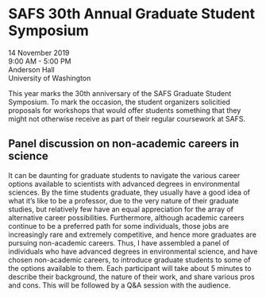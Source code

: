 # SAFS 30th Annual Graduate Student Symposium

14 November 2019  
9:00 AM - 5:00 PM  
Anderson Hall  
University of Washington  

This year marks the 30th anniversary of the SAFS Graduate Student Symposium. To mark the occasion, the student organizers solicitied proposals for workshops that would offer students something that they might not otherwise receive as part of their regular coursework at SAFS.

## Panel discussion on non-academic careers in science

It can be daunting for graduate students to navigate the various career options available to scientists with advanced degrees in environmental sciences. By the time students graduate, they usually have a good idea of what it’s like to be a professor, due to the very nature of their graduate studies, but relatively few have an equal appreciation for the array of alternative career possibilities. Furthermore, although academic careers continue to be a preferred path for some individuals, those jobs are increasingly rare and extremely competitive, and hence more graduates are pursuing non-academic careers. Thus, I have assembled a panel of individuals who have advanced degrees in environmental science, and have chosen non-academic careers, to introduce graduate students to some of the options available to them. Each participant will take about 5 minutes to describe their background, the nature of their work, and share various pros and cons. This will be followed by a Q&A session with the audience.

